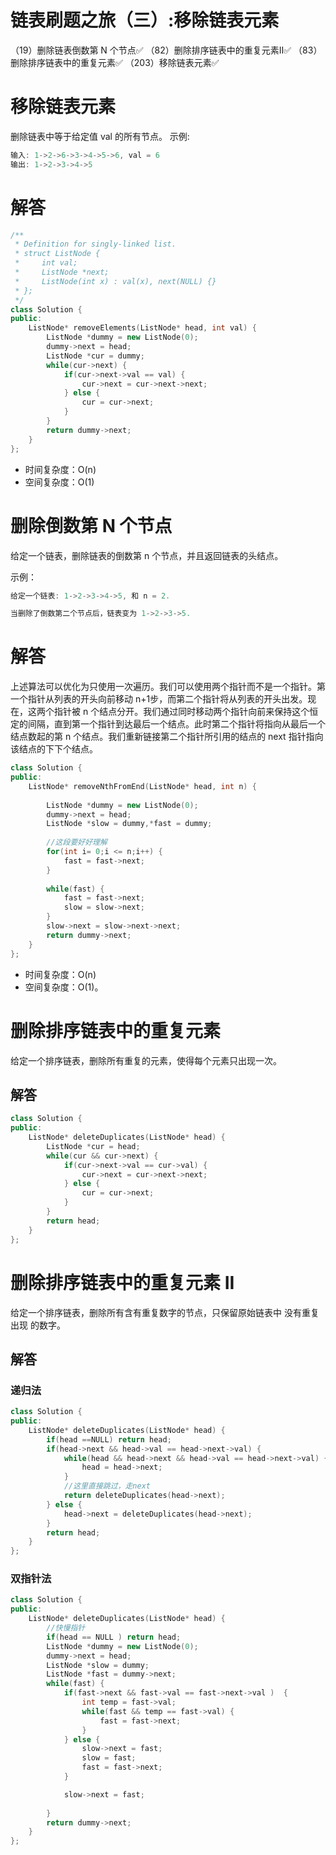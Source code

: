# 链表刷题之旅（三）:移除链表元素

（19）删除链表倒数第 N 个节点✅
（82）删除排序链表中的重复元素II✅
（83）删除排序链表中的重复元素✅
（203）移除链表元素✅

# 移除链表元素
删除链表中等于给定值 val 的所有节点。
示例:
```C++
输入: 1->2->6->3->4->5->6, val = 6
输出: 1->2->3->4->5
```

# 解答

```C++
/**
 * Definition for singly-linked list.
 * struct ListNode {
 *     int val;
 *     ListNode *next;
 *     ListNode(int x) : val(x), next(NULL) {}
 * };
 */
class Solution {
public:
    ListNode* removeElements(ListNode* head, int val) {
        ListNode *dummy = new ListNode(0);
        dummy->next = head;
        ListNode *cur = dummy;
        while(cur->next) {
            if(cur->next->val == val) {
                cur->next = cur->next->next;
            } else {
                cur = cur->next;
            }
        }
        return dummy->next;
    }
};
```
* 时间复杂度：O(n)
* 空间复杂度：O(1)

# 删除倒数第 N 个节点
给定一个链表，删除链表的倒数第 n 个节点，并且返回链表的头结点。

示例：
```C++
给定一个链表: 1->2->3->4->5, 和 n = 2.

当删除了倒数第二个节点后，链表变为 1->2->3->5.
```

# 解答
上述算法可以优化为只使用一次遍历。我们可以使用两个指针而不是一个指针。第一个指针从列表的开头向前移动 n+1步，而第二个指针将从列表的开头出发。现在，这两个指针被 n 个结点分开。我们通过同时移动两个指针向前来保持这个恒定的间隔，直到第一个指针到达最后一个结点。此时第二个指针将指向从最后一个结点数起的第 n 个结点。我们重新链接第二个指针所引用的结点的 next 指针指向该结点的下下个结点。

```C++
class Solution {
public:
    ListNode* removeNthFromEnd(ListNode* head, int n) {
        
        ListNode *dummy = new ListNode(0);
        dummy->next = head;        
        ListNode *slow = dummy,*fast = dummy;
        
        //这段要好好理解
        for(int i= 0;i <= n;i++) {
            fast = fast->next;
        }
        
        while(fast) {
            fast = fast->next;
            slow = slow->next;
        }
        slow->next = slow->next->next;
        return dummy->next;
    }
};
```

* 时间复杂度：O(n)
* 空间复杂度：O(1)。


# 删除排序链表中的重复元素
给定一个排序链表，删除所有重复的元素，使得每个元素只出现一次。
## 解答
```C++
class Solution {
public:
    ListNode* deleteDuplicates(ListNode* head) {
        ListNode *cur = head;
        while(cur && cur->next) {
            if(cur->next->val == cur->val) {
                cur->next = cur->next->next;
            } else {
                cur = cur->next;
            }
        }
        return head;
    }
};

```

# 删除排序链表中的重复元素 II
给定一个排序链表，删除所有含有重复数字的节点，只保留原始链表中 没有重复出现 的数字。
## 解答
### 递归法
```C++
class Solution {
public:
    ListNode* deleteDuplicates(ListNode* head) {
        if(head ==NULL) return head;
        if(head->next && head->val == head->next->val) {
            while(head && head->next && head->val == head->next->val) {
                head = head->next;
            }
            //这里直接跳过，走next
            return deleteDuplicates(head->next);
        } else {
            head->next = deleteDuplicates(head->next);
        }       
        return head;
    }
};
```
### 双指针法
```C++
class Solution {
public:
    ListNode* deleteDuplicates(ListNode* head) {
        //快慢指针
        if(head == NULL ) return head;
        ListNode *dummy = new ListNode(0);
        dummy->next = head;
        ListNode *slow = dummy;
        ListNode *fast = dummy->next;
        while(fast) {
            if(fast->next && fast->val == fast->next->val )  {
                int temp = fast->val;
                while(fast && temp == fast->val) {
                    fast = fast->next;
                }
            } else {
                slow->next = fast;
                slow = fast;
                fast = fast->next;
            }

            slow->next = fast;
        
        }
        return dummy->next;
    }
};
```

